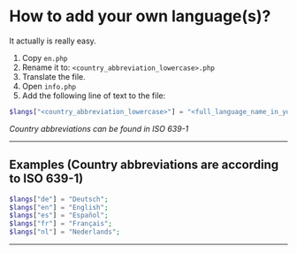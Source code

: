 # How to add your own language(s)?
It actually is really easy.
1) Copy `en.php`
2) Rename it to: `<country_abbreviation_lowercase>.php`
3) Translate the file.
4) Open `info.php`
5) Add the following line of text to the file:  
```php
$langs["<country_abbreviation_lowercase>"] = "<full_language_name_in_your_language>";
```
_Country abbreviations can be found in ISO 639-1_
___
## Examples (Country abbreviations are according to ISO 639-1)
```php
$langs["de"] = "Deutsch";
$langs["en"] = "English";
$langs["es"] = "Español";
$langs["fr"] = "Français";
$langs["nl"] = "Nederlands";
```
___
